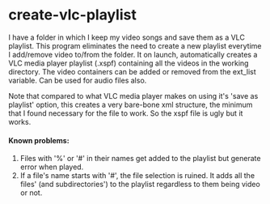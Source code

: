# create-vlc-playlist

I have a folder in which I keep my video songs and save them as a VLC playlist. 
This program eliminates the need to create a new playlist everytime I add/remove video to/from the folder.
It on launch, automatically creates a VLC media player playlist (.xspf) containing all the videos in the working directory.
The video containers can be added or removed from the ext_list variable. Can be used for audio files also.

Note that compared to what VLC media player makes on using it's 'save as playlist' option,
this creates a very bare-bone xml structure, the minimum that I found necessary for the file to work. 
So the xspf file is ugly but it works.

#### Known problems:
1. Files with '%' or '#' in their names get added to the playlist but generate error when played.
2. If a file's name starts with '#', the file selection is ruined. It adds all the files' (and subdirectories')
   to the playlist regardless to them being video or not.
